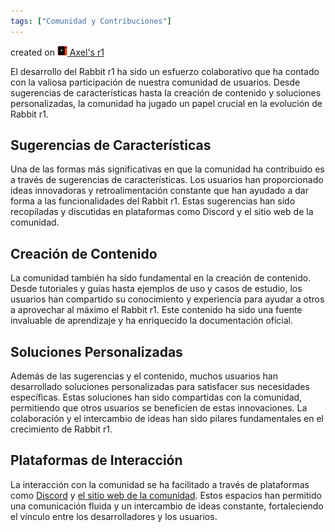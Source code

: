 ```yaml
---
tags: ["Comunidad y Contribuciones"]
---
```


created on <a href="https://community.rabbit.tech/u/afaces"> 
    <img src="/assets/images/r1.png" alt="Axel's r1" width="16" height="16">
</a> <a href="https://community.rabbit.tech/u/afaces">Axel's r1</a>

El desarrollo del Rabbit r1 ha sido un esfuerzo colaborativo que ha contado con la valiosa participación de nuestra comunidad de usuarios. Desde sugerencias de características hasta la creación de contenido y soluciones personalizadas, la comunidad ha jugado un papel crucial en la evolución de Rabbit r1.

## Sugerencias de Características
Una de las formas más significativas en que la comunidad ha contribuido es a través de sugerencias de características. Los usuarios han proporcionado ideas innovadoras y retroalimentación constante que han ayudado a dar forma a las funcionalidades del Rabbit r1. Estas sugerencias han sido recopiladas y discutidas en plataformas como Discord y el sitio web de la comunidad.

## Creación de Contenido
La comunidad también ha sido fundamental en la creación de contenido. Desde tutoriales y guías hasta ejemplos de uso y casos de estudio, los usuarios han compartido su conocimiento y experiencia para ayudar a otros a aprovechar al máximo el Rabbit r1. Este contenido ha sido una fuente invaluable de aprendizaje y ha enriquecido la documentación oficial.

## Soluciones Personalizadas
Además de las sugerencias y el contenido, muchos usuarios han desarrollado soluciones personalizadas para satisfacer sus necesidades específicas. Estas soluciones han sido compartidas con la comunidad, permitiendo que otros usuarios se beneficien de estas innovaciones. La colaboración y el intercambio de ideas han sido pilares fundamentales en el crecimiento de Rabbit r1.

## Plataformas de Interacción
La interacción con la comunidad se ha facilitado a través de plataformas como [Discord](https://discord.com/invite/rabbitinc) y [el sitio web de la comunidad](https://community.rabbit.tech). Estos espacios han permitido una comunicación fluida y un intercambio de ideas constante, fortaleciendo el vínculo entre los desarrolladores y los usuarios.
